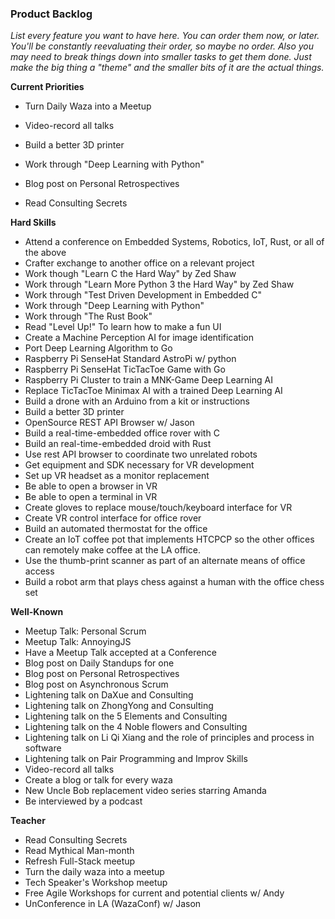 ### Product Backlog

_List every feature you want to have here. You can order them now, or later. You'll be constantly reevaluating their order, so maybe no order. Also you may need to break things down into smaller tasks to get them done. Just make the big thing a "theme" and the smaller bits of it are the actual things._

__Current Priorities__
- Turn Daily Waza into a Meetup
- Video-record all talks
- Build a better 3D printer

- Work through "Deep Learning with Python"
- Blog post on Personal Retrospectives
- Read Consulting Secrets

__Hard Skills__
- Attend a conference on Embedded Systems, Robotics, IoT, Rust, or all of the above
- Crafter exchange to another office on a relevant project
- Work though "Learn C the Hard Way" by Zed Shaw
- Work through "Learn More Python 3 the Hard Way" by Zed Shaw
- Work through "Test Driven Development in Embedded C"
- Work through "Deep Learning with Python"
- Work through "The Rust Book"
- Read "Level Up!" To learn how to make a fun UI
- Create a Machine Perception AI for image identification
- Port Deep Learning Algorithm to Go
- Raspberry Pi SenseHat Standard AstroPi w/ python
- Raspberry Pi SenseHat TicTacToe Game with Go
- Raspberry Pi Cluster to train a MNK-Game Deep Learning AI
- Replace TicTacToe Minimax AI with a trained Deep Learning AI
- Build a drone with an Arduino from a kit or instructions
- Build a better 3D printer
- OpenSource REST API Browser w/ Jason
- Build a real-time-embedded office rover with C
- Build an real-time-embedded droid with Rust
- Use rest API browser to coordinate two unrelated robots
- Get equipment and SDK necessary for VR development
- Set up VR headset as a monitor replacement
- Be able to open a browser in VR
- Be able to open a terminal in VR
- Create gloves to replace mouse/touch/keyboard interface for VR
- Create VR control interface for office rover
- Build an automated thermostat for the office
- Create an IoT coffee pot that implements HTCPCP so the other offices can remotely make coffee at the LA office.
- Use the thumb-print scanner as part of an alternate means of office access
- Build a robot arm that plays chess against a human with the office chess set

__Well-Known__
- Meetup Talk: Personal Scrum
- Meetup Talk: AnnoyingJS
- Have a Meetup Talk accepted at a Conference
- Blog post on Daily Standups for one
- Blog post on Personal Retrospectives
- Blog post on Asynchronous Scrum
- Lightening talk on DaXue and Consulting
- Lightening talk on ZhongYong and Consulting
- Lightening talk on the 5 Elements and Consulting
- Lightening talk on the 4 Noble flowers and Consulting
- Lightening talk on Li Qi Xiang and the role of principles and process in software
- Lightening talk on Pair Programming and Improv Skills
- Video-record all talks
- Create a blog or talk for every waza
- New Uncle Bob replacement video series starring Amanda
- Be interviewed by a podcast

__Teacher__
- Read Consulting Secrets
- Read Mythical Man-month
- Refresh Full-Stack meetup
- Turn the daily waza into a meetup
- Tech Speaker's Workshop meetup
- Free Agile Workshops for current and potential clients w/ Andy
- UnConference in LA (WazaConf) w/ Jason
